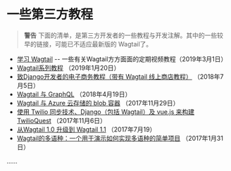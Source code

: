 # 一些第三方教程

> __警告__ 下面的清单，是第三方开发者的一些教程与开发注解。其中的一些较早的链接，可能已不适应最新版的 Wagtail了。


+ [学习 Wagtail](https://learnwagtail.com/) -- 一些有关Wagtail方方面面的定期视频教程（2019年3月1日）
+ [Wagtail系列教程](https://www.accordbox.com/blog/wagtail-tutorials/) （2019年1月20日）
+ [致Django开发者的电子商务教程（带有 Wagtail 线上商店教程）](https://snipcart.com/blog/django-ecommerce-tutorial-wagtail-cms) （2018年7月5日）
+ [Wagtail 与 GraphQL](https://jossingram.wordpress.com/2018/04/19/wagtail-and-graphql/) （2018年4月19日）
+ [Wagtail 与 Azure 云存储的 blob 容器](https://jossingram.wordpress.com/2017/11/29/wagtail-and-azure-storage-blob-containers/) （2017年11月29日）
+ [使用 Twilio 同步技术、Django（包括 Wagtail）及 vue.js 来构建 TwilioQuest](https://www.twilio.com/blog/2017/11/building-twilioquest-with-twilio-sync-django-and-vue-js.html) （2017年11月6日）
+ [从Wagtail 1.0 升级到 Wagtail 1.1](https://www.caktusgroup.com/blog/2017/07/19/upgrading-wagtail/) （2017年7月19）
+ [Wagtail的多语种：一个用于演示如何实现多语种的简单项目](https://github.com/cristovao-alves/Wagtail-Multilingual) （2017年1月31日）

......
